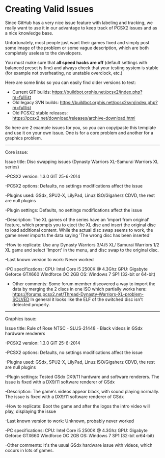 # Creating Valid Issues

Since GitHub has a very nice issue feature with labeling and tracking, we really want to use it in our advantage to keep track of PCSX2 issues and as a nice knowledge base.

Unfortunately, most people just want their games fixed and simply post some image of the problem or some vague description, which are both completely useless to the developers.

You must make sure that **all speed hacks are off** (default settings with balanced preset is fine) and always check that your testing system is stable (for example not overheating, no unstable overclock, etc.)

Here are some links so you can easily find older versions to test:
* Current GIT builds: https://buildbot.orphis.net/pcsx2/index.php?m=fulllist
* Old legacy SVN builds: https://buildbot.orphis.net/pcsx2svn/index.php?m=fulllist
* Old PCSX2 stable releases: https://pcsx2.net/download/releases/archive-download.html

So here are 2 example issues for you, so you can copy/paste this template and use it on your own issue. One is for a core problem and another for a graphics problem.

***

Core issue:

Issue title: Disc swapping issues (Dynasty Warriors XL-Samurai Warriors XL series)

-PCSX2 version: 1.3.0 GIT 25-6-2014

-PCSX2 options: Defaults, no settings modifications affect the issue

-Plugins used: GSdx, SPU2-X, LilyPad, Linuz ISO/Gigaherz CDVD, the rest are null plugins

-Plugin settings: Defaults, no settings modifications affect the issue

-Description: The XL games of the series have an 'import from original' feature, which prompts you to eject the XL disc and insert the original disc to load additional content. While the actual disc swap seems to work, the game never imports the data saying 'The wrong disc has been inserted'

-How to replicate: Use any Dynasty Warriors 3/4/5 XL/ Samurai Warriors 1/2 XL game and select 'Import' in the menu, and disc swap to the original disc.

-Last known version to work: Never worked

-PC specifications:
CPU: Intel Core i5 2500K @ 4.3Ghz
GPU: Gigabyte Geforce GTX660 Windforce OC 2GB
OS: Windows 7 SP1 (32-bit or 64-bit)

- Other comments: Some forum member discovered a way to import the data by merging the 2 discs in one ISO which partially works here:
https://forums.pcsx2.net/Thread-Dynasty-Warriors-XL-problem-SOLVED
In general it looks like the ELF of the switched disc isn't detected properly.

***

Graphics issue:

Issue title:  Rule of Rose NTSC - SLUS-21448 - Black videos in GSdx hardware renderers

-PCSX2 version: 1.3.0 GIT 25-6-2014

-PCSX2 options: Defaults, no settings modifications affect the issue

-Plugins used: GSdx, SPU2-X, LilyPad, Linuz ISO/Gigaherz CDVD, the rest are null plugins

-Plugin settings: Tested GSdx DX9/11 hardware and software renderers. The issue is fixed with a DX9/11 software renderer of GSdx

-Description: The game's videos appear black, with sound playing normally. The issue is fixed with a DX9/11 software renderer of GSdx

-How to replicate: Boot the game and after the logos the intro video will play, displaying the issue

-Last known version to work: Unknown, probably never worked

-PC specifications:
CPU: Intel Core i5 2500K @ 4.3Ghz
GPU: Gigabyte Geforce GTX660 Windforce OC 2GB
OS: Windows 7 SP1 (32-bit or64-bit)

-Other comments: It's the usual GSdx hardware issue with videos, which occurs in lots of games.
